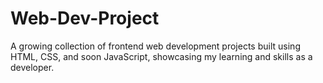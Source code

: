 # Web-Dev-Project
A growing collection of frontend web development projects built using HTML, CSS, and soon JavaScript, showcasing my learning and skills as a developer.

